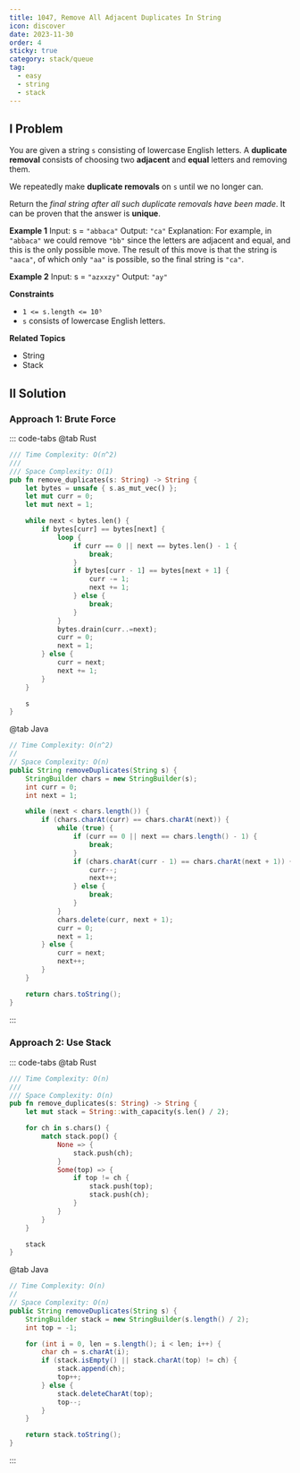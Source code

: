 ```yaml
---
title: 1047, Remove All Adjacent Duplicates In String
icon: discover
date: 2023-11-30
order: 4
sticky: true
category: stack/queue
tag: 
  - easy
  - string
  - stack
---
```


## I Problem
You are given a string `s` consisting of lowercase English letters. A **duplicate removal** consists of choosing two **adjacent** and **equal** letters and removing them.

We repeatedly make **duplicate removals** on `s` until we no longer can.

Return the *final string after all such duplicate removals have been made*. It can be proven that the answer is **unique**.


**Example 1**
Input: s = `"abbaca"`
Output: `"ca"`
Explanation: For example, in `"abbaca"` we could remove `"bb"` since the letters are adjacent and equal, and this is the only possible move. The result of this move is that the string is `"aaca"`, of which only `"aa"` is possible, so the final string is `"ca"`.

**Example 2**
Input: s = `"azxxzy"`
Output: `"ay"`

**Constraints**
- `1 <= s.length <= 10⁵`
- `s` consists of lowercase English letters.

**Related Topics**
- String
- Stack


## II Solution
### Approach 1: Brute Force
::: code-tabs
@tab Rust
```rust
/// Time Complexity: O(n^2)
///
/// Space Complexity: O(1)
pub fn remove_duplicates(s: String) -> String {
    let bytes = unsafe { s.as_mut_vec() };
    let mut curr = 0;
    let mut next = 1;

    while next < bytes.len() {
        if bytes[curr] == bytes[next] {
            loop {
                if curr == 0 || next == bytes.len() - 1 {
                    break;
                }
                if bytes[curr - 1] == bytes[next + 1] {
                    curr -= 1;
                    next += 1;
                } else {
                    break;
                }
            }
            bytes.drain(curr..=next);
            curr = 0;
            next = 1;
        } else {
            curr = next;
            next += 1;
        }
    }

    s
}
```

@tab Java
```java
// Time Complexity: O(n^2)
//
// Space Complexity: O(n)
public String removeDuplicates(String s) {
    StringBuilder chars = new StringBuilder(s);
    int curr = 0;
    int next = 1;

    while (next < chars.length()) {
        if (chars.charAt(curr) == chars.charAt(next)) {
            while (true) {
                if (curr == 0 || next == chars.length() - 1) {
                    break;
                }
                if (chars.charAt(curr - 1) == chars.charAt(next + 1)) {
                    curr--;
                    next++;
                } else {
                    break;
                }
            }
            chars.delete(curr, next + 1);
            curr = 0;
            next = 1;
        } else {
            curr = next;
            next++;
        }
    }

    return chars.toString();
}
```
:::

### Approach 2: Use Stack
::: code-tabs
@tab Rust
```rust
/// Time Complexity: O(n)
///
/// Space Complexity: O(n)
pub fn remove_duplicates(s: String) -> String {
    let mut stack = String::with_capacity(s.len() / 2);

    for ch in s.chars() {
        match stack.pop() {
            None => {
                stack.push(ch);
            }
            Some(top) => {
                if top != ch {
                    stack.push(top);
                    stack.push(ch);
                }
            }
        }
    }

    stack
}
```

@tab Java
```java
// Time Complexity: O(n)
//
// Space Complexity: O(n)
public String removeDuplicates(String s) {
    StringBuilder stack = new StringBuilder(s.length() / 2);
    int top = -1;

    for (int i = 0, len = s.length(); i < len; i++) {
        char ch = s.charAt(i);
        if (stack.isEmpty() || stack.charAt(top) != ch) {
            stack.append(ch);
            top++;
        } else {
            stack.deleteCharAt(top);
            top--;
        }
    }

    return stack.toString();
}
```
:::